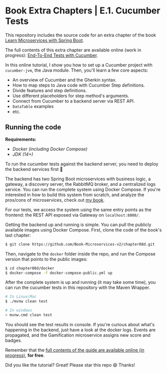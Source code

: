 # Book Extra Chapters | E.1. Cucumber Tests

This repository includes the source code for an extra chapter of the book [Learn Microservices with Spring Boot](https://www.apress.com/book/9781484261309).

The full contents of this extra chapter are available online (work in progress): [End-To-End Tests with Cucumber](https://tpd.io/book-extra).

In this online tutorial, I show you how to set up a Cucumber project with `cucumber-jvm`, the Java module. Then, you'll learn a few core aspects:

* An overview of Cucumber and the Gherkin syntax.
* How to map steps to Java code with Cucumber Step definitions.
* Divide features and step definitions.
* Use different placeholders for step method's arguments.
* Connect from Cucumber to a backend server via REST API.
* `DataTable` examples
* etc.

## Running the code

**Requirements:**

* _Docker (including Docker Compose)_
* _JDK (14+)_

To run the cucumber tests against the backend server, you need to deploy the backend services first 🙂

The backend has two Spring Boot microservices with business logic, a gateway, a discovery server, the RabbitMQ broker, and a centralized logs service. You can run the complete system using Docker Compose. If you're interested in how to build this system from scratch, and analyze the pros/cons of microservices, check out [my book](https://www.apress.com/book/9781484261309).

For our tests, we access the system using the same entry points as the frontend: the REST API exposed via Gateway on `localhost:8000/`.

Getting the backend up and running is simple. You can pull the publicly available images using Docker Compose. First, clone the code of the book's last chapter:

```bash
$ git clone https://github.com/Book-Microservices-v2/chapter08d.git
```

Then, navigate to the `docker` folder inside the repo, and run the Compose version that points to the public images:

```bash
$ cd chapter08d/docker
$ docker-compose -f docker-compose-public.yml up
```

After the complete system is up and running (it may take some time), you can run the cucumber tests in this repository with the Maven Wrapper.

```bash
# In Linux/Mac
$ ./mvnw clean test

# In windows
> mvnw.cmd clean test
```

You should see the test results in console. If you're curious about what's happening in the backend, just have a look at the docker logs. Events are propagated, and the Gamification microservice assigns new score and badges.

Remember that the [full contents of the guide are available online (in progress)](https://tpd.io/book-extra), **for free**.

Did you like the tutorial? Great! Please star this repo 😄 Thanks!
